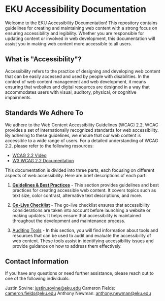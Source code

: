 # EKU Accessibility Documentation

Welcome to the EKU Accessibility Documentation! This repository contains guidelines for creating and maintaining web content with a strong focus on ensuring accessibility and legibility. Whether you are responsible for updating content or involved in web development, this documentation will assist you in making web content more accessible to all users.

## What is "Accessibility"?

Accessibility refers to the practice of designing and developing web content that can be easily accessed and used by people with disabilities. In the context of web content management and web development, it means ensuring that websites and digital resources are designed in a way that accommodates users with visual, auditory, physical, or cognitive impairments.

## Standards We Adhere To

We adhere to the Web Content Accessibility Guidelines (WCAG) 2.2. WCAG provides a set of internationally recognized standards for web accessibility. By adhering to these guidelines, we ensure that our web content is accessible to a wide range of users. For a detailed understanding of WCAG 2.2, please refer to the following resources:

* [WCAG 2.2 Video]()
* [W3 WCAG 2.2 Documentation]()

This documentation is divided into three parts, each focusing on different aspects of web accessibility. Here are brief descriptions of each part:

1. **[Guidelines & Best Practices]()** - This section provides guidelines and best practices for creating accessible web content. It covers topics such as text size, color contrast, alternative text descriptions, and more.
   
2. **[Go-Live Checklist]()** - The go-live checklist ensures that accessibility considerations are taken into account before launching a website or making updates. It helps ensure that accessibility is maintained throughout the development and maintenance process.
   
3. [Auditing Tools]() - In this section, you will find information about tools and resources that can be used to audit and evaluate the accessibility of web content. These tools assist in identifying accessibility issues and provide guidance on how to address them effectively.

## Contact Information

If you have any questions or need further assistance, please reach out to one of the following individuals:

Justin Sovine: justin.sovine@eku.edu
Cameron Fields: cameron.fields@eku.edu
Anthony Newman: anthony.newman@eku.edu
